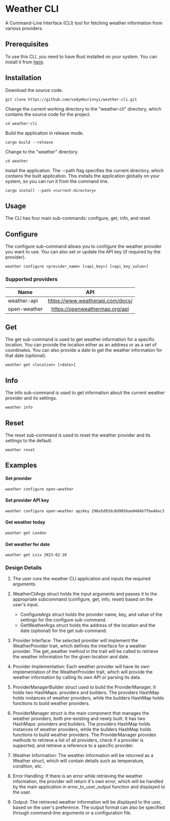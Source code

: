 # Weather CLI
A Command-Line Interface (CLI) tool for fetching weather information from various providers.
## Prerequisites
To use this CLI, you need to have Rust installed on your system. You can install it from [here](https://www.rust-lang.org/tools/install).

## Installation 
Download the source code.
```
git clone https://github.com/vadymkurinnyi/weather-cli.git
```
Change the current working directory to the "weather-cli" directory, which contains the source code for the project.
```
cd weather-cli
```
Build the application in release mode.
```
cargo build --release
```
Change to the "weather" directory.
```
cd weather
```
Install the application. The --path flag specifies the current directory, which contains the built application. This installs the application globally on your system, so you can run it from the command line.
```
cargo install --path <current-directory>
```
## Usage
The CLI has four main sub-commands: configure, get, info, and reset

## Configure
The configure sub-command allows you to configure the weather provider you want to use. You can also set or update the API key (if required by the provider).
```
weather configure <provider_name> [<api_key>] [<api_key_value>]
```
### Supported providers
| Name          |      API      |
| ------------- |:-------------:|
| weather-api   | https://www.weatherapi.com/docs/ |
| open-weather  | https://openweathermap.org/api |
## Get
The get sub-command is used to get weather information for a specific location. You can provide the location either as an address or as a set of coordinates. You can also provide a date to get the weather information for that date (optional).

```
weather get <location> [<date>]
```
## Info
The info sub-command is used to get information about the current weather provider and its settings.
```
weather info
```
## Reset
The reset sub-command is used to reset the weather provider and its settings to the default.
```
weather reset
```
## Examples
#### Set provider
```
weather configure open-weather
```
#### Set provider API key
```
weather configure open-weather apiKey 298a5d93dc8d9956ae0404b7fbe46ec3
```
#### Get weather today
```
weather get London 
```
#### Get weather for date
```
weather get Lviv 2023-02-10 
```
### Design Details
1. The user runs the weather CLI application and inputs the required arguments.
1. WeatherCliArgs struct holds the input arguments and passes it to the appropriate subcommand (configure, get, info, reset) based on the user's input.
    * ConfigureArgs struct holds the provider name, key, and value of the settings for the configure sub-command.
    * GetWeatherArgs struct holds the address of the location and the date (optional) for the get sub-command.
1. Provider Interface: The selected provider will implement the WeatherProvider trait, which defines the interface for a weather provider. The get_weather method in the trait will be called to retrieve the weather information for the given location and date.

1. Provider Implementation: Each weather provider will have its own implementation of the WeatherProvider trait, which will provide the weather information by calling its own API or parsing its data.

1. ProviderManagerBuilder struct used to build the ProviderManager. It holds two HashMaps: providers and builders. The providers HashMap holds instances of weather providers, while the builders HashMap holds functions to build weather providers.

1. ProviderManager struct is the main component that manages the weather providers, both pre-existing and newly built. It has two HashMaps: providers and builders. The providers HashMap holds instances of weather providers, while the builders HashMap holds functions to build weather providers. The ProviderManager provides methods to retrieve a list of all providers, check if a provider is supported, and retrieve a reference to a specific provider.

1. Weather Information: The weather information will be returned as a Weather struct, which will contain details such as temperature, condition, etc.

1. Error Handling: If there is an error while retrieving the weather information, the provider will return it's own error, which will be handled by the main application in error_to_user_output function and displayed to the user.

1. Output: The retrieved weather information will be displayed to the user, based on the user's preference. The output format can also be specified through command-line arguments or a configuration file.